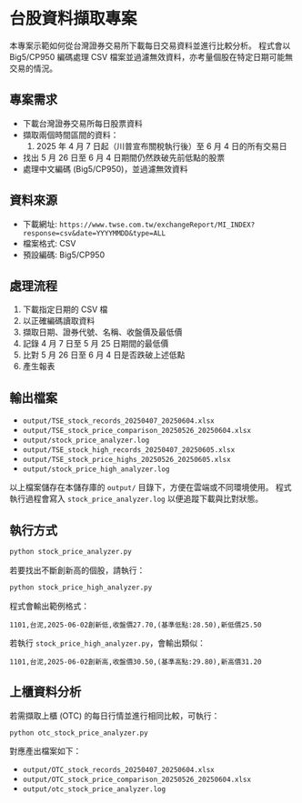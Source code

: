 # 台股資料擷取專案

本專案示範如何從台灣證券交易所下載每日交易資料並進行比較分析。
程式會以 Big5/CP950 編碼處理 CSV 檔案並過濾無效資料，亦考量個股在特定日期可能無交易的情況。

## 專案需求
- 下載台灣證券交易所每日股票資料
- 擷取兩個時間區間的資料：
  1. 2025 年 4 月 7 日起（川普宣布關稅執行後）至 6 月 4 日的所有交易日
- 找出 5 月 26 日至 6 月 4 日期間仍然跌破先前低點的股票
- 處理中文編碼 (Big5/CP950)，並過濾無效資料

## 資料來源
- 下載網址: `https://www.twse.com.tw/exchangeReport/MI_INDEX?response=csv&date=YYYYMMDD&type=ALL`
- 檔案格式: CSV
- 預設編碼: Big5/CP950

## 處理流程
1. 下載指定日期的 CSV 檔
2. 以正確編碼讀取資料
3. 擷取日期、證券代號、名稱、收盤價及最低價
4. 記錄 4 月 7 日至 5 月 25 日期間的最低價
5. 比對 5 月 26 日至 6 月 4 日是否跌破上述低點
6. 產生報表

## 輸出檔案
- `output/TSE_stock_records_20250407_20250604.xlsx`
- `output/TSE_stock_price_comparison_20250526_20250604.xlsx`
- `output/stock_price_analyzer.log`
- `output/TSE_stock_high_records_20250407_20250605.xlsx`
- `output/TSE_stock_price_highs_20250526_20250605.xlsx`
- `output/stock_price_high_analyzer.log`

以上檔案儲存在本儲存庫的 `output/` 目錄下，方便在雲端或不同環境使用。
程式執行過程會寫入 `stock_price_analyzer.log` 以便追蹤下載與比對狀態。

## 執行方式
```bash
python stock_price_analyzer.py
```

若要找出不斷創新高的個股，請執行：
```bash
python stock_price_high_analyzer.py
```

程式會輸出範例格式：
```
1101,台泥,2025-06-02創新低,收盤價27.70,(基準低點:28.50),新低價25.50
```
若執行 `stock_price_high_analyzer.py`，會輸出類似：
```
1101,台泥,2025-06-02創新高,收盤價30.50,(基準高點:29.80),新高價31.20
```

## 上櫃資料分析
若需擷取上櫃 (OTC) 的每日行情並進行相同比較，可執行：
```bash
python otc_stock_price_analyzer.py
```

對應產出檔案如下：
- `output/OTC_stock_records_20250407_20250604.xlsx`
- `output/OTC_stock_price_comparison_20250526_20250604.xlsx`
- `output/otc_stock_price_analyzer.log`
